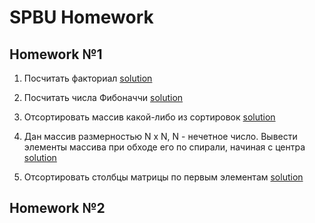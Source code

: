 # SPBU Homework

## Homework №1

1. Посчитать факториал [solution](https://github.com/kateChrome/homeworkCsharp/tree/master/hw1/hw1.1)

2. Посчитать числа Фибоначчи [solution](https://github.com/kateChrome/homeworkCsharp/tree/master/hw1/hw1.2)

3. Отсортировать массив какой-либо из сортировок [solution](https://github.com/kateChrome/homeworkCsharp/tree/master/hw1/hw1.3)

4. Дан массив размерностью N x N, N - нечетное число. Вывести элементы массива при обходе его по спирали, начиная с центра [solution](https://github.com/kateChrome/homeworkCsharp/tree/master/hw1/hw1.4)

5. Отсортировать столбцы матрицы по первым элементам [solution](https://github.com/kateChrome/homeworkCsharp/tree/master/hw1/hw1.5)

## Homework №2
